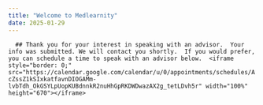 ```yaml
---
title: "Welcome to Medlearnity"
date: 2025-01-29
---
```


`   ## Thank you for your interest in speaking with an advisor.  Your info was submitted. We will contact you shortly.  If you would prefer, you can schedule a time to speak with an advisor below.  <iframe style="border: 0;" src="https://calendar.google.com/calendar/u/0/appointments/schedules/AcZssZ1kSIxkatfavnDIOGAMm-lvbTdh_OkGSYLpUopKUBdnnkR2nuHhGpRKDWDwazAX2g_tetLDvh5r" width="100%" height="670"></iframe>   `
